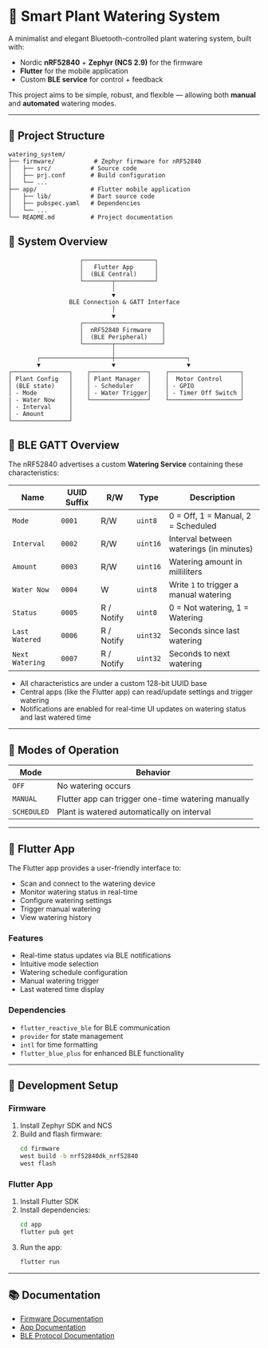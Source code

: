 # 🌿 Smart Plant Watering System

A minimalist and elegant Bluetooth-controlled plant watering system, built with:

- Nordic **nRF52840** + **Zephyr (NCS 2.9)** for the firmware
- **Flutter** for the mobile application
- Custom **BLE service** for control + feedback

This project aims to be simple, robust, and flexible — allowing both **manual** and **automated** watering modes.

---

## 📁 Project Structure

```
watering_system/
├── firmware/           # Zephyr firmware for nRF52840
│   ├── src/           # Source code
│   ├── prj.conf       # Build configuration
│   └── ...
├── app/               # Flutter mobile application
│   ├── lib/           # Dart source code
│   ├── pubspec.yaml   # Dependencies
│   └── ...
└── README.md          # Project documentation
```

## 🧠 System Overview

```
                    ┌────────────────────┐
                    │   Flutter App      │
                    │  (BLE Central)     │
                    └────────┬───────────┘
                             │
                             ▼
                 BLE Connection & GATT Interface
                             │
                             ▼
                    ┌──────────────────────┐
                    │  nRF52840 Firmware   │
                    │  (BLE Peripheral)    │
                    └────────┬─────────────┘
                             │
        ┌────────────────────┼────────────────────┐
        ▼                    ▼                    ▼
┌────────────────┐    ┌────────────────┐    ┌────────────────────┐
│ Plant Config   │    │ Plant Manager  │    │  Motor Control     │
│ (BLE state)    │    │ - Scheduler    │    │ - GPIO             │
│ - Mode         │    │ - Water Trigger│    │ - Timer Off Switch │
| - Water Now    │    └────────────────┘    └────────────────────┘
│ - Interval     │
│ - Amount       │
└────────────────┘
```

## 📡 BLE GATT Overview

The nRF52840 advertises a custom **Watering Service** containing these characteristics:

| Name            | UUID Suffix | R/W        | Type     | Description                             |
| --------------- | ----------- | ---------- | -------- | --------------------------------------- |
| `Mode`          | `0001`      | R/W        | `uint8`  | 0 = Off, 1 = Manual, 2 = Scheduled      |
| `Interval`      | `0002`      | R/W        | `uint16` | Interval between waterings (in minutes) |
| `Amount`        | `0003`      | R/W        | `uint16` | Watering amount in milliliters          |
| `Water Now`     | `0004`      | W          | `uint8`  | Write `1` to trigger a manual watering  |
| `Status`        | `0005`      | R / Notify | `uint8`  | 0 = Not watering, 1 = Watering          |
| `Last Watered`  | `0006`      | R / Notify | `uint32` | Seconds since last watering             |
| `Next Watering` | `0007`      | R / Notify | `uint32` | Seconds to next watering                |

- All characteristics are under a custom 128-bit UUID base
- Central apps (like the Flutter app) can read/update settings and trigger watering
- Notifications are enabled for real-time UI updates on watering status and last watered time

---

## 🧩 Modes of Operation

| Mode        | Behavior                                           |
| ----------- | -------------------------------------------------- |
| `OFF`       | No watering occurs                                 |
| `MANUAL`    | Flutter app can trigger one-time watering manually |
| `SCHEDULED` | Plant is watered automatically on interval         |

---

## 📱 Flutter App

The Flutter app provides a user-friendly interface to:

- Scan and connect to the watering device
- Monitor watering status in real-time
- Configure watering settings
- Trigger manual watering
- View watering history

### Features

- Real-time status updates via BLE notifications
- Intuitive mode selection
- Watering schedule configuration
- Manual watering trigger
- Last watered time display

### Dependencies

- `flutter_reactive_ble` for BLE communication
- `provider` for state management
- `intl` for time formatting
- `flutter_blue_plus` for enhanced BLE functionality

---

## 🔧 Development Setup

### Firmware

1. Install Zephyr SDK and NCS
2. Build and flash firmware:
   ```bash
   cd firmware
   west build -b nrf52840dk_nrf52840
   west flash
   ```

### Flutter App

1. Install Flutter SDK
2. Install dependencies:
   ```bash
   cd app
   flutter pub get
   ```
3. Run the app:
   ```bash
   flutter run
   ```

---

## 📚 Documentation

- [Firmware Documentation](firmware/README.md)
- [App Documentation](app/README.md)
- [BLE Protocol Documentation](docs/ble_protocol.md)
